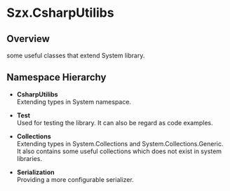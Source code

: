 ﻿# Szx.CsharpUtilibs


## Overview
some useful classes that extend System library.

## Namespace Hierarchy 
* **CsharpUtilibs**  
Extending types in System namespace.

 * **Test**  
Used for testing the library.
It can also be regard as code examples.

 * **Collections**  
Extending types in System.Collections and System.Collections.Generic.
It also contains some useful collections which does not exist in system libraries.

 * **Serialization**  
Providing a more configurable serializer.
